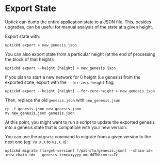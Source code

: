 # Export State

Uptick can dump the entire application state to a JSON file. This, besides upgrades, can be useful for manual analysis of the state at a given height.

Export state with:

```
uptickd export > new_genesis.json
```

You can also export state from a particular height (at the end of processing the block of that height):

```
uptickd export --height [height] > new_genesis.json
```

If you plan to start a new network for 0 height (i.e genesis) from the exported state, export with the `--for-zero-height` flag:

```
uptickd export --height [height] --for-zero-height > new_genesis.json
```

Then, replace the old `genesis.json` with `new_genesis.json`.

```
cp -f genesis.json new_genesis.json
mv new_genesis.json genesis.json
```

At this point, you might want to run a script to update the exported genesis into a genesis state that is compatible with your new version.

You can use the `migrate` command to migrate from a given version to the next one (eg: `v0.X.X` to `v1.X.X`):

```
uptickd migrate [target-version] [/path/to/genesis.json] --chain-id=<new_chain_id> --genesis-time=<yyyy-mm-ddThh:mm:ssZ>
```
